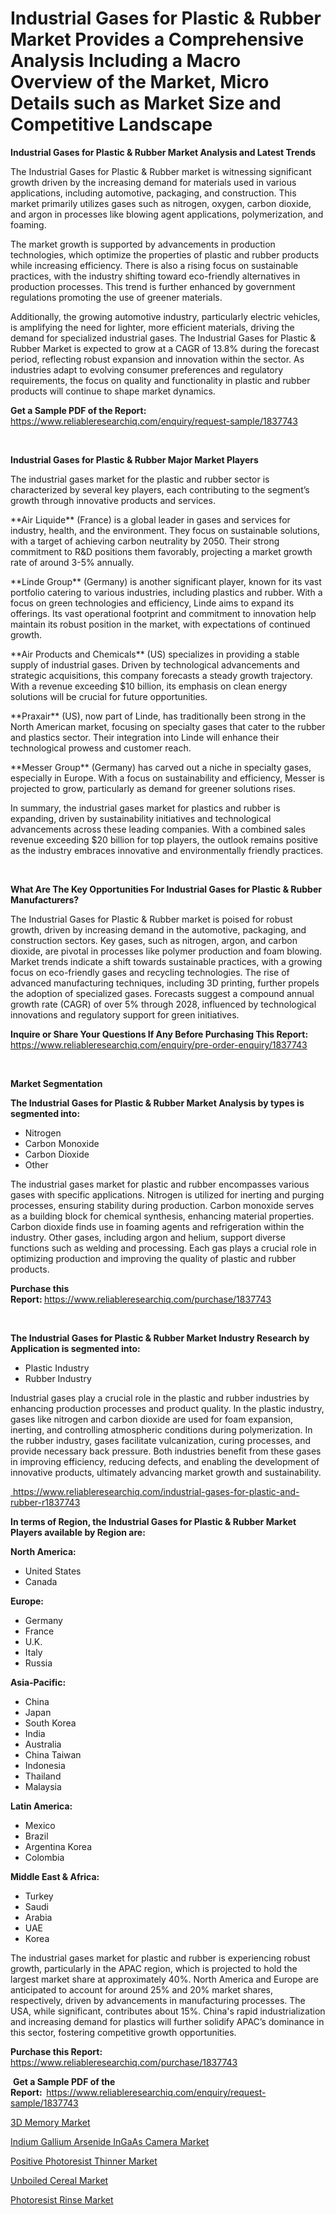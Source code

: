 <p><h1>Industrial Gases for Plastic & Rubber Market Provides a Comprehensive Analysis Including a Macro Overview of the Market, Micro Details such as Market Size and Competitive Landscape</h1></p><p><strong>Industrial Gases for Plastic & Rubber Market Analysis and Latest Trends</strong></p>
<p><p>The Industrial Gases for Plastic & Rubber market is witnessing significant growth driven by the increasing demand for materials used in various applications, including automotive, packaging, and construction. This market primarily utilizes gases such as nitrogen, oxygen, carbon dioxide, and argon in processes like blowing agent applications, polymerization, and foaming.</p><p>The market growth is supported by advancements in production technologies, which optimize the properties of plastic and rubber products while increasing efficiency. There is also a rising focus on sustainable practices, with the industry shifting toward eco-friendly alternatives in production processes. This trend is further enhanced by government regulations promoting the use of greener materials.</p><p>Additionally, the growing automotive industry, particularly electric vehicles, is amplifying the need for lighter, more efficient materials, driving the demand for specialized industrial gases. The Industrial Gases for Plastic & Rubber Market is expected to grow at a CAGR of 13.8% during the forecast period, reflecting robust expansion and innovation within the sector. As industries adapt to evolving consumer preferences and regulatory requirements, the focus on quality and functionality in plastic and rubber products will continue to shape market dynamics.</p></p>
<p><strong>Get a Sample PDF of the Report:&nbsp;</strong> <a href="https://www.reliableresearchiq.com/enquiry/request-sample/1837743?utm_campaign=1137&utm_medium=2&utm_source=Github&utm_content=ia&utm_term=03022025&utm_id=industrial-gases-for-plastic-rubber">https://www.reliableresearchiq.com/enquiry/request-sample/1837743</a></p>
<p>&nbsp;</p>
<p><strong>Industrial Gases for Plastic & Rubber Major Market Players</strong></p>
<p><p>The industrial gases market for the plastic and rubber sector is characterized by several key players, each contributing to the segment’s growth through innovative products and services. </p><p>**Air Liquide** (France) is a global leader in gases and services for industry, health, and the environment. They focus on sustainable solutions, with a target of achieving carbon neutrality by 2050. Their strong commitment to R&D positions them favorably, projecting a market growth rate of around 3-5% annually.</p><p>**Linde Group** (Germany) is another significant player, known for its vast portfolio catering to various industries, including plastics and rubber. With a focus on green technologies and efficiency, Linde aims to expand its offerings. Its vast operational footprint and commitment to innovation help maintain its robust position in the market, with expectations of continued growth.</p><p>**Air Products and Chemicals** (US) specializes in providing a stable supply of industrial gases. Driven by technological advancements and strategic acquisitions, this company forecasts a steady growth trajectory. With a revenue exceeding $10 billion, its emphasis on clean energy solutions will be crucial for future opportunities.</p><p>**Praxair** (US), now part of Linde, has traditionally been strong in the North American market, focusing on specialty gases that cater to the rubber and plastics sector. Their integration into Linde will enhance their technological prowess and customer reach.</p><p>**Messer Group** (Germany) has carved out a niche in specialty gases, especially in Europe. With a focus on sustainability and efficiency, Messer is projected to grow, particularly as demand for greener solutions rises.</p><p>In summary, the industrial gases market for plastics and rubber is expanding, driven by sustainability initiatives and technological advancements across these leading companies. With a combined sales revenue exceeding $20 billion for top players, the outlook remains positive as the industry embraces innovative and environmentally friendly practices.</p></p>
<p>&nbsp;</p>
<p><strong>What Are The Key Opportunities For Industrial Gases for Plastic & Rubber Manufacturers?</strong></p>
<p><p>The Industrial Gases for Plastic & Rubber market is poised for robust growth, driven by increasing demand in the automotive, packaging, and construction sectors. Key gases, such as nitrogen, argon, and carbon dioxide, are pivotal in processes like polymer production and foam blowing. Market trends indicate a shift towards sustainable practices, with a growing focus on eco-friendly gases and recycling technologies. The rise of advanced manufacturing techniques, including 3D printing, further propels the adoption of specialized gases. Forecasts suggest a compound annual growth rate (CAGR) of over 5% through 2028, influenced by technological innovations and regulatory support for green initiatives.</p></p>
<p><strong>Inquire or Share Your Questions If Any Before Purchasing This Report:</strong> <a href="https://www.reliableresearchiq.com/enquiry/pre-order-enquiry/1837743?utm_campaign=1137&utm_medium=2&utm_source=Github&utm_content=ia&utm_term=03022025&utm_id=industrial-gases-for-plastic-rubber">https://www.reliableresearchiq.com/enquiry/pre-order-enquiry/1837743</a></p>
<p>&nbsp;</p>
<p><strong>Market Segmentation</strong></p>
<p><strong>The Industrial Gases for Plastic & Rubber Market Analysis by types is segmented into:</strong></p>
<p><ul><li>Nitrogen</li><li>Carbon Monoxide</li><li>Carbon Dioxide</li><li>Other</li></ul></p>
<p><p>The industrial gases market for plastic and rubber encompasses various gases with specific applications. Nitrogen is utilized for inerting and purging processes, ensuring stability during production. Carbon monoxide serves as a building block for chemical synthesis, enhancing material properties. Carbon dioxide finds use in foaming agents and refrigeration within the industry. Other gases, including argon and helium, support diverse functions such as welding and processing. Each gas plays a crucial role in optimizing production and improving the quality of plastic and rubber products.</p></p>
<p><strong>Purchase this Report:&nbsp;</strong><a href="https://www.reliableresearchiq.com/purchase/1837743?utm_campaign=1137&utm_medium=2&utm_source=Github&utm_content=ia&utm_term=03022025&utm_id=industrial-gases-for-plastic-rubber">https://www.reliableresearchiq.com/purchase/1837743</a></p>
<p>&nbsp;</p>
<p><strong>The Industrial Gases for Plastic & Rubber Market Industry Research by Application is segmented into:</strong></p>
<p><ul><li>Plastic Industry</li><li>Rubber Industry</li></ul></p>
<p><p>Industrial gases play a crucial role in the plastic and rubber industries by enhancing production processes and product quality. In the plastic industry, gases like nitrogen and carbon dioxide are used for foam expansion, inerting, and controlling atmospheric conditions during polymerization. In the rubber industry, gases facilitate vulcanization, curing processes, and provide necessary back pressure. Both industries benefit from these gases in improving efficiency, reducing defects, and enabling the development of innovative products, ultimately advancing market growth and sustainability.</p></p>
<p><a href="https://www.reliableresearchiq.com/industrial-gases-for-plastic-and-rubber-r1837743?utm_campaign=1137&utm_medium=2&utm_source=Github&utm_content=ia&utm_term=03022025&utm_id=industrial-gases-for-plastic-rubber">&nbsp;https://www.reliableresearchiq.com/industrial-gases-for-plastic-and-rubber-r1837743</a></p>
<p><strong>In terms of Region, the Industrial Gases for Plastic & Rubber Market Players available by Region are:</strong></p>
<p>
    <p> <strong> North America: </strong>
        <ul>
            <li>United States</li>
            <li>Canada</li>
        </ul>
        </p> 
    <p> <strong> Europe: </strong>
        <ul>
            <li>Germany</li>
            <li>France</li>
            <li>U.K.</li>
            <li>Italy</li>
            <li>Russia</li>
        </ul>
        </p> 
    <p> <strong> Asia-Pacific: </strong>
        <ul>
            <li>China</li>
            <li>Japan</li>
            <li>South Korea</li>
            <li>India</li>
            <li>Australia</li>
            <li>China Taiwan</li>
            <li>Indonesia</li>
            <li>Thailand</li>
            <li>Malaysia</li>
        </ul>
        </p> 
    <p> <strong> Latin America: </strong>
        <ul>
            <li>Mexico</li>
            <li>Brazil</li>
            <li>Argentina Korea</li>
            <li>Colombia</li>
        </ul>
        </p> 
    <p> <strong> Middle East & Africa: </strong>
        <ul>
            <li>Turkey</li>
            <li>Saudi</li>
            <li>Arabia</li>
            <li>UAE</li>
            <li>Korea</li>
        </ul>
    </p>
    </p>
<p><p>The industrial gases market for plastic and rubber is experiencing robust growth, particularly in the APAC region, which is projected to hold the largest market share at approximately 40%. North America and Europe are anticipated to account for around 25% and 20% market shares, respectively, driven by advancements in manufacturing processes. The USA, while significant, contributes about 15%. China's rapid industrialization and increasing demand for plastics will further solidify APAC’s dominance in this sector, fostering competitive growth opportunities.</p></p>
<p><strong>Purchase this Report: </strong><a href="https://www.reliableresearchiq.com/purchase/1837743?utm_campaign=1137&utm_medium=2&utm_source=Github&utm_content=ia&utm_term=03022025&utm_id=industrial-gases-for-plastic-rubber">https://www.reliableresearchiq.com/purchase/1837743</a></p>
<p>&nbsp;<strong>Get a Sample PDF of the Report:&nbsp;&nbsp;</strong><a href="https://www.reliableresearchiq.com/enquiry/request-sample/1837743?utm_campaign=1137&utm_medium=2&utm_source=Github&utm_content=ia&utm_term=03022025&utm_id=industrial-gases-for-plastic-rubber">https://www.reliableresearchiq.com/enquiry/request-sample/1837743</a></p>
<p><strong></strong></p>
<p><p><a href="https://www.linkedin.com/pulse/3d-memory-market-demand-revenue-growth-112-cagr-forecast-ohtee?utm_campaign=1137&utm_medium=2&utm_source=Github&utm_content=ia&utm_term=03022025&utm_id=industrial-gases-for-plastic-rubber">3D Memory Market</a></p><p><a href="https://www.linkedin.com/pulse/global-indium-gallium-arsenide-ingaas-camera-market-product-f83re?utm_campaign=1137&utm_medium=2&utm_source=Github&utm_content=ia&utm_term=03022025&utm_id=industrial-gases-for-plastic-rubber">Indium Gallium Arsenide InGaAs Camera Market</a></p><p><a href="https://github.com/abantolemox08/Market-Research-Report-List-1/blob/main/positive-photoresist-thinner-market.md?utm_campaign=1137&utm_medium=2&utm_source=Github&utm_content=ia&utm_term=03022025&utm_id=industrial-gases-for-plastic-rubber">Positive Photoresist Thinner Market</a></p><p><a href="https://www.linkedin.com/pulse/unboiled-cereal-market-forecast-2025-2032-components-applications-dgape?utm_campaign=1137&utm_medium=2&utm_source=Github&utm_content=ia&utm_term=03022025&utm_id=industrial-gases-for-plastic-rubber">Unboiled Cereal Market</a></p><p><a href="https://github.com/peddicehle/Market-Research-Report-List-1/blob/main/photoresist-rinse-market.md?utm_campaign=1137&utm_medium=2&utm_source=Github&utm_content=ia&utm_term=03022025&utm_id=industrial-gases-for-plastic-rubber">Photoresist Rinse Market</a></p></p>